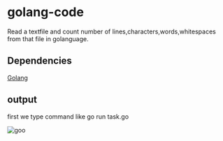 # golang-code
Read a textfile and count number of lines,characters,words,whitespaces from that file in golanguage.
 
 
## Dependencies

[Golang](https://go.dev/learn/)

## output
first we type command like    go run task.go

![goo](https://user-images.githubusercontent.com/93153939/177964534-4a3316f2-1f67-4c85-8202-c63ffdd00ebf.PNG)

